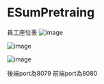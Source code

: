 # ESumPretraing

員工座位表
![image](https://github.com/s17113230/ESumPretraing/assets/44081325/6c25c1f0-4343-4db7-84c5-5c1b21679151)

![image](https://github.com/s17113230/ESumPretraing/assets/44081325/8e6e3d99-a542-448e-ae76-c794562fc06a)

![image](https://github.com/s17113230/ESumPretraing/assets/44081325/3d10dd40-d750-4a81-8869-b37a68e57b10)

後端port為8079
前端port為8080
